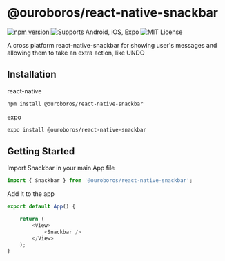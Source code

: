 # @ouroboros/react-native-snackbar
[![npm version](https://img.shields.io/npm/v/@ouroboros/react-native-snackbar.svg)](https://www.npmjs.com/package/@ouroboros/react-native-snackbar) ![Supports Android, iOS, Expo](https://img.shields.io/badge/platforms-android%20|%20ios%20|%20expo%20-lightgrey.svg) ![MIT License](https://img.shields.io/npm/l/@ouroboros/react-native-snackbar.svg)

A cross platform react-native-snackbar for showing user's messages and allowing them to
take an extra action, like UNDO

## Installation

react-native

```bash
npm install @ouroboros/react-native-snackbar
```

expo

```bash
expo install @ouroboros/react-native-snackbar
```

## Getting Started

Import Snackbar in your main App file

```javascript
import { Snackbar } from '@ouroboros/react-native-snackbar';
```

Add it to the app

```javascript
export default App() {

	return (
		<View>
			<Snackbar />
		</View>
	);
}
```

